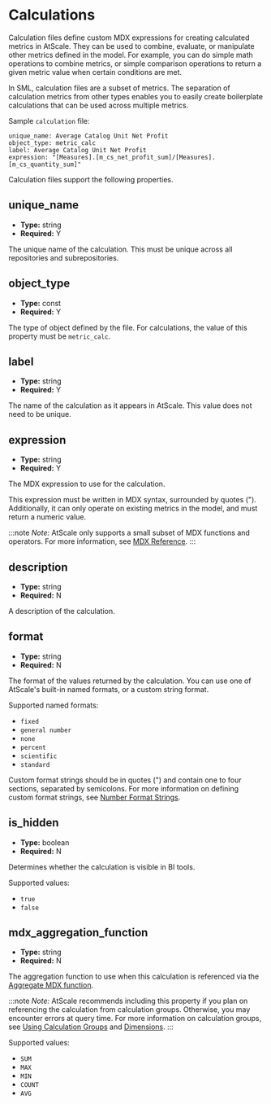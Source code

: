 # Calculations

Calculation files define custom MDX expressions for creating calculated
metrics in AtScale. They can be used to combine, evaluate, or manipulate
other metrics defined in the model. For example, you can do simple math
operations to combine metrics, or simple comparison operations to return
a given metric value when certain conditions are met.

In SML, calculation files are a subset of metrics. The separation of
calculation metrics from other types enables you to easily create
boilerplate calculations that can be used across multiple metrics.

Sample `calculation` file:

```
unique_name: Average Catalog Unit Net Profit
object_type: metric_calc
label: Average Catalog Unit Net Profit
expression: "[Measures].[m_cs_net_profit_sum]/[Measures].[m_cs_quantity_sum]"
```

Calculation files support the following properties.

## unique_name

- **Type:** string
- **Required:** Y

The unique name of the calculation. This must be unique across all
repositories and subrepositories.

## object_type

- **Type:** const
- **Required:** Y

The type of object defined by the file. For calculations, the value of
this property must be `metric_calc`.

## label

- **Type:** string
- **Required:** Y

The name of the calculation as it appears in AtScale. This value does
not need to be unique.

## expression

- **Type:** string
- **Required:** Y

The MDX expression to use for the calculation.

This expression must be written in MDX syntax, surrounded by quotes (").
Additionally, it can only operate on existing metrics in the model, and
must return a numeric value.

:::note
*Note:* AtScale only supports a small subset of MDX functions and
operators. For more information, see [MDX
Reference](../../c-creating-and-sharing-cubes/creating-cubes/modeling-cube-measures/add-calculated-measures/mdx-reference/index.md).
:::

## description

- **Type:** string
- **Required:** N

A description of the calculation.

## format

- **Type:** string
- **Required:** N

The format of the values returned by the calculation. You can use one of
AtScale's built-in named formats, or a custom string format.

Supported named formats:

- `fixed`
- `general number`
- `none`
- `percent`
- `scientific`
- `standard`

Custom format strings should be in quotes (") and contain one to four
sections, separated by semicolons. For more information on defining
custom format strings, see [Number Format
Strings](../../c-creating-and-sharing-cubes/creating-cubes/formats-for-data-values/number-format-strings.md).

## is_hidden

- **Type:** boolean
- **Required:** N

Determines whether the calculation is visible in BI tools.

Supported values:

- `true`
- `false`

## mdx_aggregation_function

- **Type:** string
- **Required:** N

The aggregation function to use when this calculation is referenced via
the [Aggregate MDX
function](../../c-creating-and-sharing-cubes/creating-cubes/modeling-cube-measures/add-calculated-measures/mdx-reference/aggregate.md).

:::note
*Note:* AtScale recommends including this property if you plan on
referencing the calculation from calculation groups. Otherwise, you may
encounter errors at query time. For more information on calculation
groups, see [Using Calculation
Groups](../../c-creating-and-sharing-cubes/creating-cubes/modeling-cube-dimensions/using-calculation-groups/index.md)
and
[Dimensions](../../c-creating-and-sharing-cubes/sml-reference/dimensions.md#calculation-groups).
:::

Supported values:

- `SUM`
- `MAX`
- `MIN`
- `COUNT`
- `AVG`
